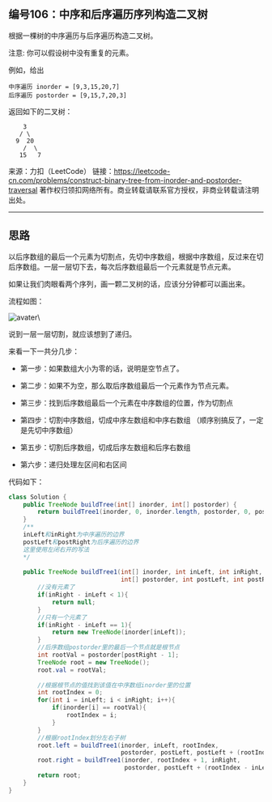 ## 编号106：中序和后序遍历序列构造二叉树

根据一棵树的中序遍历与后序遍历构造二叉树。

注意:
你可以假设树中没有重复的元素。

例如，给出
```
中序遍历 inorder = [9,3,15,20,7]
后序遍历 postorder = [9,15,7,20,3]
```
返回如下的二叉树：

```
    3
   / \
  9  20
    /  \
   15   7
```
来源：力扣（LeetCode）
链接：https://leetcode-cn.com/problems/construct-binary-tree-from-inorder-and-postorder-traversal
著作权归领扣网络所有。商业转载请联系官方授权，非商业转载请注明出处。

---
## 思路

以后序数组的最后一个元素为切割点，先切中序数组，根据中序数组，反过来在切后序数组。一层一层切下去，每次后序数组最后一个元素就是节点元素。

如果让我们肉眼看两个序列，画一颗二叉树的话，应该分分钟都可以画出来。

流程如图：

![avater](https://camo.githubusercontent.com/4ed69d4938c961bfb8b4b53cfafff5a5b3671fc663f120009e4724940974207c/68747470733a2f2f696d672d626c6f672e6373646e696d672e636e2f32303231303230333135343234393836302e706e67)\

说到一层一层切割，就应该想到了递归。

来看一下一共分几步：

* 第一步：如果数组大小为零的话，说明是空节点了。

* 第二步：如果不为空，那么取后序数组最后一个元素作为节点元素。

* 第三步：找到后序数组最后一个元素在中序数组的位置，作为切割点

* 第四步：切割中序数组，切成中序左数组和中序右数组 （顺序别搞反了，一定是先切中序数组）

* 第五步：切割后序数组，切成后序左数组和后序右数组

* 第六步：递归处理左区间和右区间


代码如下：

```java
class Solution {
    public TreeNode buildTree(int[] inorder, int[] postorder) {
        return buildTree1(inorder, 0, inorder.length, postorder, 0, postorder.length);
    }
    /** 
    inLeft和inRight为中序遍历的边界
    postLeft和postRight为后序遍历的边界
    这里使用左闭右开的写法
    */
    
    public TreeNode buildTree1(int[] inorder, int inLeft, int inRight, 
                               int[] postorder, int postLeft, int postRight){
        //没有元素了
        if(inRight - inLeft < 1){
            return null;
        }
        //只有一个元素了
        if(inRight - inLeft == 1){
            return new TreeNode(inorder[inLeft]);
        }
        //后序数组postorder里的最后一个节点就是根节点
        int rootVal = postorder[postRight - 1];
        TreeNode root = new TreeNode();
        root.val = rootVal;
        
        //根据根节点的值找到该值在中序数组inorder里的位置
        int rootIndex = 0;
        for(int i = inLeft; i < inRight; i++){
            if(inorder[i] == rootVal){
                rootIndex = i;
            }
        }
        //根据rootIndex划分左右子树
        root.left = buildTree1(inorder, inLeft, rootIndex, 
                               postorder, postLeft, postLeft + (rootIndex - inLeft));
        root.right = buildTree1(inorder, rootIndex + 1, inRight, 
                                postorder, postLeft + (rootIndex - inLeft), postRight - 1);
        return root; 
    }
}
```